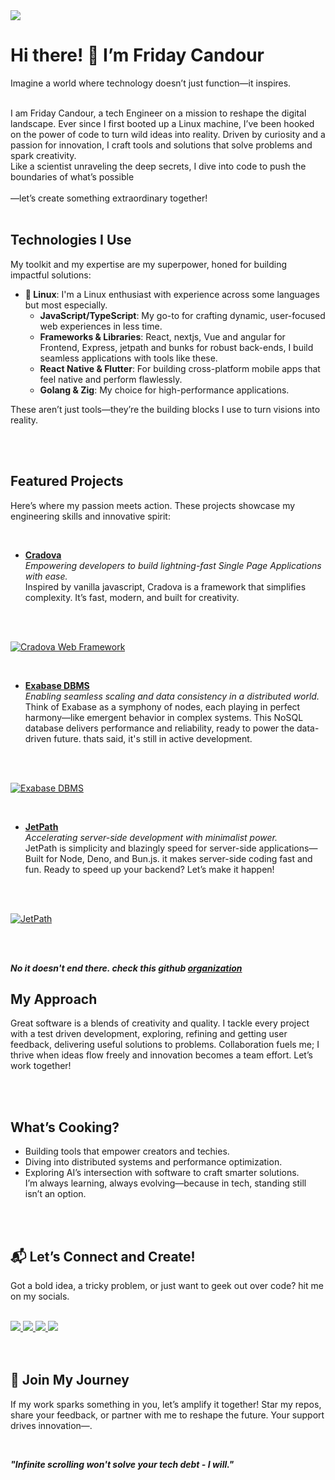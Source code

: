 <docmach type="wrapper" file="fragments/page-structure.html" replacement="content" params="title:friday candour" >

<img class="size-45 mx-auto my-12 rounded-[50%]" src="https://avatars.githubusercontent.com/u/75016347?v=4">

# Hi there! 👋 I’m Friday Candour

Imagine a world where technology doesn’t just function—it inspires.
<br>
<br>

I am Friday Candour, a tech Engineer on a mission to reshape the digital landscape.
Ever since I first booted up a Linux machine, I’ve been hooked on the power of code to turn wild ideas into reality. Driven by curiosity and a passion for innovation, I craft tools and solutions that solve problems and spark creativity.
<br>
Like a scientist unraveling the deep secrets, I dive into code to push the boundaries of what’s possible
<br>
<br>
—let’s create something extraordinary together!
<br>
<br>

## Technologies I Use

My toolkit and my expertise are my superpower, honed for building impactful solutions:

- **🐧 Linux**: I'm a Linux enthusiast with experience across some languages but most especially.
  - **JavaScript/TypeScript**: My go-to for crafting dynamic, user-focused web experiences in less time.
  - **Frameworks & Libraries**: React, nextjs, Vue and angular for Frontend, Express, jetpath and bunks for robust back-ends, I build seamless applications with tools like these.
  - **React Native & Flutter**: For building cross-platform mobile apps that feel native and perform flawlessly.
  - **Golang & Zig**: My choice for high-performance applications.

These aren’t just tools—they’re the building blocks I use to turn visions into reality.

<br>
<br>

## Featured Projects

Here’s where my passion meets action. These projects showcase my engineering skills and innovative spirit:

<br>

- **[Cradova](https://github.com/Codedynasty-dev/cradova)**  
  _Empowering developers to build lightning-fast Single Page Applications with ease._  
  Inspired by vanilla javascript, Cradova is a framework that simplifies complexity. It’s fast, modern, and built for creativity.

<br>
<br>

[![Cradova Web Framework](https://github-readme-stats.vercel.app/api/pin/?username=Codedynasty-dev&repo=cradova)](https://github.com/Codedynasty-dev/cradova)

<br>

- **[Exabase DBMS](https://github.com/Codedynasty-dev/Exabase)**  
  _Enabling seamless scaling and data consistency in a distributed world._  
  Think of Exabase as a symphony of nodes, each playing in perfect harmony—like emergent behavior in complex systems. This NoSQL database delivers performance and reliability, ready to power the data-driven future. thats said, it's still in active development.

<br>
<br>

[![Exabase DBMS](https://github-readme-stats.vercel.app/api/pin/?username=Codedynasty-dev&repo=Exabase)](https://github.com/Codedynasty-dev/Exabase)

<br>

- **[JetPath](https://github.com/Codedynasty-dev/JetPath)**  
  _Accelerating server-side development with minimalist power._  
  JetPath is simplicity and blazingly speed for server-side applications— Built for Node, Deno, and Bun.js.
  it makes server-side coding fast and fun. Ready to speed up your backend? Let’s make it happen!

<br>
<br>

[![JetPath](https://github-readme-stats.vercel.app/api/pin/?username=Codedynasty-dev&repo=JetPath)](https://github.com/Codedynasty-dev/JetPath)

<br>
<br>

**_No it doesn't end there. check this github [organization](https://github.com/CodeDynasty-dev)_**

## My Approach

Great software is a blends of creativity and quality. I tackle every project with a test driven development, exploring, refining and getting user feedback, delivering useful solutions to problems. Collaboration fuels me; I thrive when ideas flow freely and innovation becomes a team effort. Let’s work together!

<br>
<br>

## What’s Cooking?

- Building tools that empower creators and techies.
- Diving into distributed systems and performance optimization.
- Exploring AI’s intersection with software to craft smarter solutions.  
  I’m always learning, always evolving—because in tech, standing still isn’t an option.

<br>
<br>

## 📬 Let’s Connect and Create!

Got a bold idea, a tricky problem, or just want to geek out over code? hit me on my socials.
<br>
<br>

<div class="flex gap-2">
<a href="https://www.twitter.com/fridaycandour" alt="Follow Me on Twitter"> 
    <img src="https://img.shields.io/badge/twitter-%231DA1F2.svg?&style=for-the-badge&logo=twitter&logoColor=white" />
</a>
<a href="https://www.linkedin.com/in/friday-candour-8a18011a5/" alt="Connect on LinkedIn"> 
  <img src="https://img.shields.io/badge/linkedin-%230077B5.svg?&style=for-the-badge&logo=linkedin&logoColor=white" />
</a>
<a href="mailto:fridaycandours@gmail.com">
  <img src="https://img.shields.io/badge/email me-%23D14836.svg?&style=for-the-badge&logo=gmail&logoColor=white" />
</a>
<a href="https://api.whatsapp.com/send?phone=2348166948755&text=Hello%20Friday,%20I%20got%20your%20contact%20from%20your%20Github%20profile" alt="Connect on Whatsapp"> 
    <img src="https://img.shields.io/badge/WHATSAPP-%2325D366.svg?&style=for-the-badge&logo=whatsapp&logoColor=white" />
</a>
</div>

<br>
<br>

## 🚀 Join My Journey

If my work sparks something in you, let’s amplify it together! Star my repos, share your feedback, or partner with me to reshape the future. Your support drives innovation—.

<br>

**_"Infinite scrolling won't solve your tech debt - I will."_**

</docmach>
